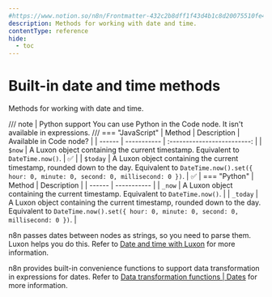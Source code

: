 ```yaml
---
#https://www.notion.so/n8n/Frontmatter-432c2b8dff1f43d4b1c8d20075510fe4
description: Methods for working with date and time.
contentType: reference
hide:
  - toc
---
```


# Built-in date and time methods

Methods for working with date and time. 

/// note | Python support
You can use Python in the Code node. It isn't available in expressions.
///
=== "JavaScript"
	| Method | Description | Available in Code node? |
	| ------ | ----------- | :-------------------------: |
	| `$now` | A Luxon object containing the current timestamp. Equivalent to `DateTime.now()`. | :white_check_mark: |
	| `$today` | A Luxon object containing the current timestamp, rounded down to the day. Equivalent to `DateTime.now().set({ hour: 0, minute: 0, second: 0, millisecond: 0 })`. | :white_check_mark: |
=== "Python"
	| Method | Description | 
	| ------ | ----------- | 
	| `_now` | A Luxon object containing the current timestamp. Equivalent to `DateTime.now()`. | 
	| `_today` | A Luxon object containing the current timestamp, rounded down to the day. Equivalent to `DateTime.now().set({ hour: 0, minute: 0, second: 0, millisecond: 0 })`. | 

n8n passes dates between nodes as strings, so you need to parse them. Luxon helps you do this. Refer to [Date and time with Luxon](/code/cookbook/luxon/) for more information.

n8n provides built-in convenience functions to support data transformation in expressions for dates. Refer to [Data transformation functions | Dates](/code/builtin/data-transformation-functions/dates/) for more information.

